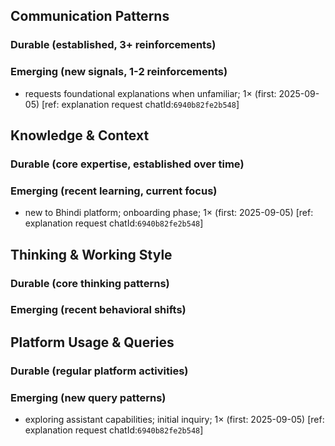 ## Communication Patterns
### Durable (established, 3+ reinforcements)

### Emerging (new signals, 1-2 reinforcements)
- requests foundational explanations when unfamiliar; 1× (first: 2025-09-05) [ref: explanation request chatId:`6940b82fe2b548`]

## Knowledge & Context
### Durable (core expertise, established over time)

### Emerging (recent learning, current focus)
- new to Bhindi platform; onboarding phase; 1× (first: 2025-09-05) [ref: explanation request chatId:`6940b82fe2b548`]

## Thinking & Working Style
### Durable (core thinking patterns)

### Emerging (recent behavioral shifts)

## Platform Usage & Queries
### Durable (regular platform activities)

### Emerging (new query patterns)
- exploring assistant capabilities; initial inquiry; 1× (first: 2025-09-05) [ref: explanation request chatId:`6940b82fe2b548`]